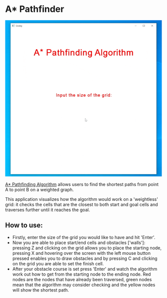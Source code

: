 # A* Pathfinder
![](res/preview.gif)

[A* Pathfinding Algorithm] allows users to find the shortest paths from point A to point B on a weighted graph.

This application visualizes how the algorithm would work on a 'weightless' grid: it checks the cells that are the closest to both start and goal cells and traverses further until it reaches the goal.

## How to use:
- Firstly, enter the size of the grid you would like to have and hit 'Enter'. 
- Now you are able to place start/end cells and obstacles ['walls']: pressing Z and clicking on the grid allows you to place the starting node, pressing X and hovering over the screen with the left mouse button pressed enables you to draw obstacles and by pressing C and clicking on the grid you are able to set the finish cell. 
- After your obstacle course is set press 'Enter' and watch the algorithm work out how to get from the starting node to the ending node. Red nodes are the nodes that have already been traversed, green nodes mean that the algorithm may consider checking and the yellow nodes will show the shortest path.

[A* Pathfinding Algorithm]: <https://en.wikipedia.org/wiki/A*_search_algorithm>
